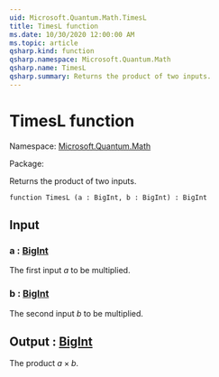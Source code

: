 ```yaml
---
uid: Microsoft.Quantum.Math.TimesL
title: TimesL function
ms.date: 10/30/2020 12:00:00 AM
ms.topic: article
qsharp.kind: function
qsharp.namespace: Microsoft.Quantum.Math
qsharp.name: TimesL
qsharp.summary: Returns the product of two inputs.
---
```


# TimesL function

Namespace: [Microsoft.Quantum.Math](xref:Microsoft.Quantum.Math)

Package: [](https://nuget.org/packages/)


Returns the product of two inputs.

```qsharp
function TimesL (a : BigInt, b : BigInt) : BigInt
```


## Input

### a : [BigInt](xref:microsoft.quantum.lang-ref.bigint)

The first input $a$ to be multiplied.


### b : [BigInt](xref:microsoft.quantum.lang-ref.bigint)

The second input $b$ to be multiplied.



## Output : [BigInt](xref:microsoft.quantum.lang-ref.bigint)

The product $a \times b$.